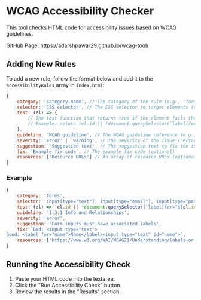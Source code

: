 # WCAG Accessibility Checker

This tool checks HTML code for accessibility issues based on WCAG guidelines.

GitHub Page: https://adarshpawar29.github.io/wcag-tool/

## Adding New Rules

To add a new rule, follow the format below and add it to the `accessibilityRules` array in `index.html`:

```javascript
{
    category: 'category-name', // The category of the rule (e.g., 'forms', 'headings')
    selector: 'CSS selector', // The CSS selector to target elements (e.g., 'input[type="text"]')
    test: (el) => {
        // The test function that returns true if the element fails the rule
        // Example: return !el.id || !document.querySelector(`label[for="${el.id}"]`);
    },
    guideline: 'WCAG guideline', // The WCAG guideline reference (e.g., '1.3.1 Info and Relationships')
    severity: 'error' | 'warning', // The severity of the issue ('error' or 'warning')
    suggestion: 'Suggestion text', // The suggestion text to fix the issue
    fix: `Example fix code`, // The example fix code (optional)
    resources: ['Resource URLs'] // An array of resource URLs (optional)
}
```

### Example

```javascript
{
    category: 'forms',
    selector: 'input[type="text"], input[type="email"], input[type="password"]',
    test: (el) => !el.id || !document.querySelector(`label[for="${el.id}"]`),
    guideline: '1.3.1 Info and Relationships',
    severity: 'error',
    suggestion: 'Form inputs must have associated labels',
    fix: `Bad: <input type="text">
Good: <label for="name">Name</label><input type="text" id="name">`,
    resources: ['https://www.w3.org/WAI/WCAG21/Understanding/labels-or-instructions.html']
}
```

## Running the Accessibility Check

1. Paste your HTML code into the textarea.
2. Click the "Run Accessibility Check" button.
3. Review the results in the "Results" section.
